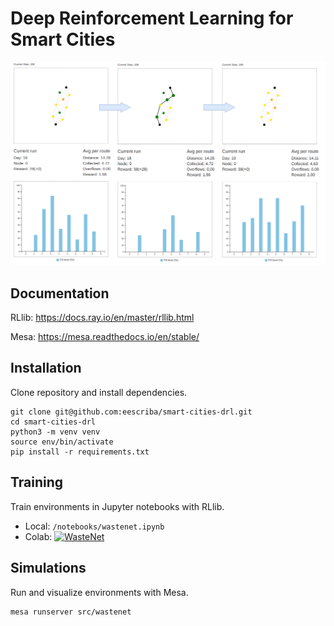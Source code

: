 # Deep Reinforcement Learning for Smart Cities

![smart-cities-drl](assets/wastenet-routes.png)

## Documentation

RLlib: https://docs.ray.io/en/master/rllib.html

Mesa: https://mesa.readthedocs.io/en/stable/


## Installation

Clone repository and install dependencies.

```
git clone git@github.com:eescriba/smart-cities-drl.git
cd smart-cities-drl
python3 -m venv venv
source env/bin/activate
pip install -r requirements.txt
```

## Training

Train environments in Jupyter notebooks with RLlib.

* Local: `/notebooks/wastenet.ipynb`
* Colab: [![WasteNet](https://colab.research.google.com/assets/colab-badge.svg)](https://colab.research.google.com/github/eescriba/smart-cities-drl/blob/master/notebooks/wastenet.ipynb)


## Simulations

Run and visualize environments with Mesa.
```
mesa runserver src/wastenet
```